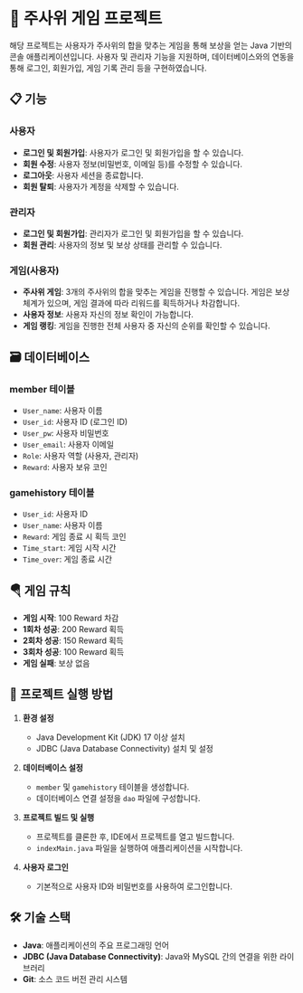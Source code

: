 # 🎲 주사위 게임 프로젝트

해당 프로젝트는 사용자가 주사위의 합을 맞추는 게임을 통해 보상을 얻는 Java 기반의 콘솔 애플리케이션입니다.
사용자 및 관리자 기능을 지원하며, 데이터베이스와의 연동을 통해 로그인, 회원가입, 게임 기록 관리 등을 구현하였습니다.

##  📋 기능

### 사용자
- **로그인 및 회원가입**: 사용자가 로그인 및 회원가입을 할 수 있습니다.
- **회원 수정**: 사용자 정보(비밀번호, 이메일 등)를 수정할 수 있습니다.
- **로그아웃**: 사용자 세션을 종료합니다.
- **회원 탈퇴**: 사용자가 계정을 삭제할 수 있습니다.

### 관리자
- **로그인 및 회원가입**: 관리자가 로그인 및 회원가입을 할 수 있습니다.
- **회원 관리**: 사용자의 정보 및 보상 상태를 관리할 수 있습니다.

### 게임(사용자)
- **주사위 게임**: 3개의 주사위의 합을 맞추는 게임을 진행할 수 있습니다. 게임은 보상 체계가 있으며,
                   게임 결과에 따라 리워드를 획득하거나 차감합니다.
- **사용자 정보**: 사용자 자신의 정보 확인이 가능합니다.
- **게임 랭킹**: 게임을 진행한 전체 사용자 중 자신의 순위를 확인할 수 있습니다.

## 🗃️ 데이터베이스

### member 테이블
- `User_name`: 사용자 이름
- `User_id`: 사용자 ID (로그인 ID)
- `User_pw`: 사용자 비밀번호
- `User_email`: 사용자 이메일
- `Role`: 사용자 역할 (사용자, 관리자)
- `Reward`: 사용자 보유 코인

### gamehistory 테이블
- `User_id`: 사용자 ID
- `User_name`: 사용자 이름
- `Reward`: 게임 종료 시 획득 코인
- `Time_start`: 게임 시작 시간
- `Time_over`: 게임 종료 시간

## 🪂 게임 규칙
- **게임 시작**: 100 Reward 차감
- **1회차 성공**: 200 Reward 획득
- **2회차 성공**: 150 Reward 획득
- **3회차 성공**: 100 Reward 획득
- **게임 실패**: 보상 없음

## 🚀 프로젝트 실행 방법

1. **환경 설정**
   - Java Development Kit (JDK) 17 이상 설치
   - JDBC (Java Database Connectivity) 설치 및 설정

2. **데이터베이스 설정**
   - `member` 및 `gamehistory` 테이블을 생성합니다.
   - 데이터베이스 연결 설정을 `dao` 파일에 구성합니다.

3. **프로젝트 빌드 및 실행**
   - 프로젝트를 클론한 후, IDE에서 프로젝트를 열고 빌드합니다.
   - `indexMain.java` 파일을 실행하여 애플리케이션을 시작합니다.

4. **사용자 로그인**
   - 기본적으로 사용자 ID와 비밀번호를 사용하여 로그인합니다.

## 🛠️ 기술 스택

- **Java**: 애플리케이션의 주요 프로그래밍 언어
- **JDBC (Java Database Connectivity)**: Java와 MySQL 간의 연결을 위한 라이브러리
- **Git**: 소스 코드 버전 관리 시스템
